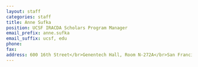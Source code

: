 ```yaml
---
layout: staff
categories: staff
title: Anne Sufka
position: UCSF IRACDA Scholars Program Manager
email_prefix: anne.sufka
email_suffix: ucsf, edu
phone: 
fax:
address: 600 16th Street</br>Genentech Hall, Room N-272A</br>San Francisco, CA 94158-2140</br>
---
```

